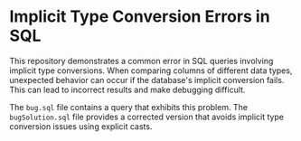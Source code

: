 # Implicit Type Conversion Errors in SQL

This repository demonstrates a common error in SQL queries involving implicit type conversions. When comparing columns of different data types, unexpected behavior can occur if the database's implicit conversion fails.  This can lead to incorrect results and make debugging difficult.

The `bug.sql` file contains a query that exhibits this problem. The `bugSolution.sql` file provides a corrected version that avoids implicit type conversion issues using explicit casts.